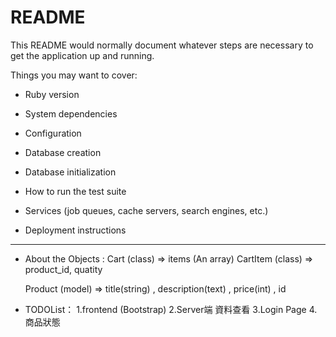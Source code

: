 # README

This README would normally document whatever steps are necessary to get the
application up and running.

Things you may want to cover:

* Ruby version

* System dependencies

* Configuration

* Database creation

* Database initialization

* How to run the test suite

* Services (job queues, cache servers, search engines, etc.)

* Deployment instructions

-------------------------------------------

* About the Objects :
    Cart (class) => items (An array)
    CartItem (class) => product_id, quatity

    Product (model) => title(string) , description(text) , price(int) , id 


* TODOList：
1.frontend (Bootstrap)
2.Server端 資料查看
3.Login Page
4.商品狀態